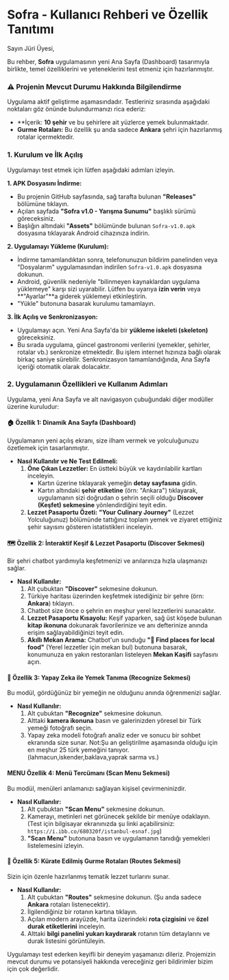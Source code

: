 # Sofra - Kullanıcı Rehberi ve Özellik Tanıtımı

Sayın Jüri Üyesi,

Bu rehber, **Sofra** uygulamasının yeni Ana Sayfa (Dashboard) tasarımıyla birlikte, temel özelliklerini ve yeteneklerini test etmeniz için hazırlanmıştır.

### **⚠️ Projenin Mevcut Durumu Hakkında Bilgilendirme**

Uygulama aktif geliştirme aşamasındadır. Testleriniz sırasında aşağıdaki noktaları göz önünde bulundurmanızı rica ederiz:

*   **İçerik: **10 şehir** ve bu şehirlere ait yüzlerce yemek bulunmaktadır.
*   **Gurme Rotaları:** Bu özellik şu anda sadece **Ankara** şehri için hazırlanmış rotalar içermektedir.

### **1. Kurulum ve İlk Açılış**

Uygulamayı test etmek için lütfen aşağıdaki adımları izleyin.

**1. APK Dosyasını İndirme:**
   *   Bu projenin GitHub sayfasında, sağ tarafta bulunan **"Releases"** bölümüne tıklayın.
   *   Açılan sayfada **"Sofra v1.0 - Yarışma Sunumu"** başlıklı sürümü göreceksiniz.
   *   Başlığın altındaki **"Assets"** bölümünde bulunan `Sofra-v1.0.apk` dosyasına tıklayarak Android cihazınıza indirin.

**2. Uygulamayı Yükleme (Kurulum):**
   *   İndirme tamamlandıktan sonra, telefonunuzun bildirim panelinden veya "Dosyalarım" uygulamasından indirilen `Sofra-v1.0.apk` dosyasına dokunun.
   *   Android, güvenlik nedeniyle "bilinmeyen kaynaklardan uygulama yüklemeye" karşı sizi uyarabilir. Lütfen bu uyarıya **izin verin** veya **"Ayarlar"**a giderek yüklemeyi etkinleştirin.
   *   "Yükle" butonuna basarak kurulumu tamamlayın.

**3. İlk Açılış ve Senkronizasyon:**
   *   Uygulamayı açın. Yeni Ana Sayfa'da bir **yükleme iskeleti (skeleton)** göreceksiniz.
   *   Bu sırada uygulama, güncel gastronomi verilerini (yemekler, şehirler, rotalar vb.) senkronize etmektedir. Bu işlem internet hızınıza bağlı olarak birkaç saniye sürebilir. Senkronizasyon tamamlandığında, Ana Sayfa içeriği otomatik olarak dolacaktır.

### **2. Uygulamanın Özellikleri ve Kullanım Adımları**

Uygulama, yeni Ana Sayfa ve alt navigasyon çubuğundaki diğer modüller üzerine kuruludur:

#### **🏠 Özellik 1: Dinamik Ana Sayfa (Dashboard)**

Uygulamanın yeni açılış ekranı, size ilham vermek ve yolculuğunuzu özetlemek için tasarlanmıştır.

*   **Nasıl Kullanılır ve Ne Test Edilmeli:**
    1.  **Öne Çıkan Lezzetler:** En üstteki büyük ve kaydırılabilir kartları inceleyin.
        *   Kartın üzerine tıklayarak yemeğin **detay sayfasına** gidin.
        *   Kartın altındaki **şehir etiketine** (örn: "Ankara") tıklayarak, uygulamanın sizi doğrudan o şehrin seçili olduğu **Discover (Keşfet) sekmesine** yönlendirdiğini teyit edin.
    2.  **Lezzet Pasaportu Özeti:** **"Your Culinary Journey"** (Lezzet Yolculuğunuz) bölümünde tattığınız toplam yemek ve ziyaret ettiğiniz şehir sayısını gösteren istatistikleri inceleyin.

#### **🗺️ Özellik 2: İnteraktif Keşif & Lezzet Pasaportu (Discover Sekmesi)**

Bir şehri chatbot yardımıyla keşfetmenizi ve anılarınıza hızla ulaşmanızı sağlar.

*   **Nasıl Kullanılır:**
    1.  Alt çubuktan **"Discover"** sekmesine dokunun.
    2.  Türkiye haritası üzerinden keşfetmek istediğiniz bir şehre (örn: **Ankara**) tıklayın.
    3.  Chatbot size önce o şehrin en meşhur yerel lezzetlerini sunacaktır.
    4.  **Lezzet Pasaportu Kısayolu:** Keşif yaparken, sağ üst köşede bulunan **kitap ikonuna** dokunarak favorilerinize ve anı defterinize anında erişim sağlayabildiğinizi teyit edin.
    5.  **Akıllı Mekan Arama:** Chatbot'un sunduğu **"📍 Find places for local food"** (Yerel lezzetler için mekan bul) butonuna basarak, konumunuza en yakın restoranları listeleyen **Mekan Kaşifi** sayfasını açın.

#### **📸 Özellik 3: Yapay Zeka ile Yemek Tanıma (Recognize Sekmesi)**

Bu modül, gördüğünüz bir yemeğin ne olduğunu anında öğrenmenizi sağlar.

*   **Nasıl Kullanılır:**
    1.  Alt çubuktan **"Recognize"** sekmesine dokunun.
    2.  Alttaki **kamera ikonuna** basın ve galerinizden yöresel bir Türk yemeği fotoğrafı seçin.
    3.  Yapay zeka modeli fotoğrafı analiz eder ve sonucu bir sohbet ekranında size sunar.
    Not:Şu an geliştirilme aşamasında olduğu için en meşhur 25 türk yemeğini tanıyor.(lahmacun,iskender,baklava,yaprak sarma vs.)

#### **MENU Özellik 4: Menü Tercümanı (Scan Menu Sekmesi)**

Bu modül, menüleri anlamanızı sağlayan kişisel çevirmeninizdir.

*   **Nasıl Kullanılır:**
    1.  Alt çubuktan **"Scan Menu"** sekmesine dokunun.
    2.  Kamerayı, metinleri net görünecek şekilde bir menüye odaklayın. (Test için bilgisayar ekranınızda şu linki açabilirsiniz: `https://i.ibb.co/680320f/istanbul-esnaf.jpg`)
    3.  **"Scan Menu"** butonuna basın ve uygulamanın tanıdığı yemekleri listelemesini izleyin.

#### **🧭 Özellik 5: Kürate Edilmiş Gurme Rotaları (Routes Sekmesi)**

Sizin için özenle hazırlanmış tematik lezzet turlarını sunar.

*   **Nasıl Kullanılır:**
    1.  Alt çubuktan **"Routes"** sekmesine dokunun. (Şu anda sadece **Ankara** rotaları listenecektir).
    2.  İlgilendiğiniz bir rotanın kartına tıklayın.
    3.  Açılan modern arayüzde, harita üzerindeki **rota çizgisini** ve **özel durak etiketlerini** inceleyin.
    4.  Alttaki **bilgi panelini yukarı kaydırarak** rotanın tüm detaylarını ve durak listesini görüntüleyin.


Uygulamayı test ederken keyifli bir deneyim yaşamanızı dileriz. Projemizin mevcut durumu ve potansiyeli hakkında vereceğiniz geri bildirimler bizim için çok değerlidir.

